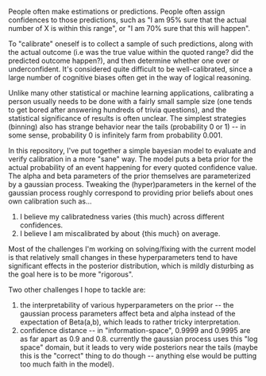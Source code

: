 
People often make estimations or predictions. People often assign confidences to those predictions, such as "I am 95% sure that the actual number of X is within this range", or "I am 70% sure that this will happen".

To "calibrate" oneself is to collect a sample of such predictions, along with the actual outcome (i.e was the true value within the quoted range? did the predicted outcome happen?), and then determine whether one over or underconfident. It's considered quite difficult to be well-calibrated, since a large number of cognitive biases often get in the way of logical reasoning.

Unlike many other statistical or machine learning applications, calibrating a person usually needs to be done with a fairly small sample size (one tends to get bored after answering hundreds of trivia questions), and the statistical significance of results is often unclear. The simplest strategies (binning) also has strange behavior near the tails (probability 0 or 1) -- in some sense, probability 0 is infinitely farm from probability 0.001.

In this repository, I've put together a simple bayesian model to evaluate and verify calibration in a more "sane" way. The model puts a beta prior for the actual probability of an event happening for every quoted confidence value. The alpha and beta parameters of the prior themselves are parameterized by a gaussian process. Tweaking the (hyper)parameters in the kernel of the gaussian process roughly correspond to providing prior beliefs about ones own calibration such as...

1. I believe my calibratedness varies {this much} across different confidences.
2. I believe I am miscalibrated by about {this much} on average.

Most of the challenges I'm working on solving/fixing with the current model is that relatively small changes in these hyperparameters tend to have significant effects in the posterior distribution, which is mildly disturbing as the goal here is to be more "rigorous". 

Two other challenges I hope to tackle are:

1. the interpretability of various hyperparameters on the prior -- the gaussian process parameters affect beta and alpha instead of the expectation of Beta(a,b), which leads to rather tricky interpretation.
2. confidence distance -- in "information-space", 0.9999 and 0.9995 are as far apart as 0.9 and 0.8. currently the gaussian process uses this "log space" domain, but it leads to very wide posteriors near the tails (maybe this is the "correct" thing to do though -- anything else would be putting too much faith in the model). 
